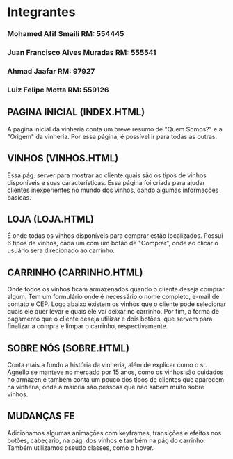 # Integrantes
### Mohamed Afif Smaili  RM: 554445
### Juan Francisco Alves Muradas RM: 555541
### Ahmad Jaafar  RM: 97927
### Luiz Felipe Motta  RM: 559126

## PAGINA INICIAL (INDEX.HTML)
A pagina inicial da vinheria conta um breve resumo de "Quem Somos?" e a "Origem" da vinheria. Por essa página, é possível ir para todas as outras. 
## VINHOS (VINHOS.HTML)
Essa pág. server para mostrar ao cliente quais são os tipos de vinhos disponíveis e suas características. Essa página foi criada para ajudar clientes inexperientes no mundo dos vinhos, dando algumas informações básicas.
## LOJA (LOJA.HTML)
É onde todas os vinhos disponíveis para comprar estão localizados. Possui 6 tipos de vinhos, cada um com um botão de "Comprar", onde ao clicar o usuário sera direcionado ao carrinho. 
## CARRINHO (CARRINHO.HTML)
Onde todos os vinhos ficam armazenados quando o cliente deseja comprar algum. Tem um formulário onde é necessário o nome completo, e-mail de contato e CEP. Logo abaixo existem os vinhos que o cliente pode selecionar quais ele quer levar e quais ele vai deixar no carrinho. Por fim, a forma de pagamento que o cliente deseja utilizar e dois botões, que servem para finalizar a compra e limpar o carrinho, respectivamente.
## SOBRE NÓS (SOBRE.HTML)
Conta mais a fundo a história da vinheria, além de explicar como o sr. Agnello se manteve no mercado por 15 anos, como os vinhos são cuidados no armazen e também conta um pouco dos tipos de clientes que aparecem na vinheria, onde a maioria são pessoas que não sabem muito sobre vinhos.
## MUDANÇAS FE
Adicionamos algumas animações com keyframes, transições e efeitos nos botões, cabeçario, na pág. dos vinhos e também na pág do carrinho. Também utilizamos pseudo classes, como o hover. 
